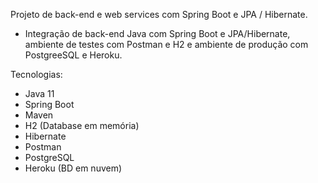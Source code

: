 Projeto de back-end e web services com Spring Boot e JPA / Hibernate.

- Integração de back-end Java com Spring Boot e JPA/Hibernate, ambiente de testes com Postman e H2 e
ambiente de produção com PostgreeSQL e Heroku.

Tecnologias:

- Java 11
- Spring Boot
- Maven
- H2 (Database em memória)
- Hibernate
- Postman
- PostgreSQL
- Heroku (BD em nuvem) 

